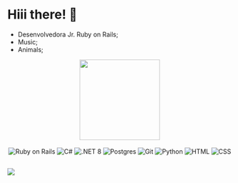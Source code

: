 # Hiii there! 🌌

- Desenvolvedora Jr. Ruby on Rails;
- Music;
- Animals;

<div align="center">
  <a href="https://github.com/AnaClaraPerosa">
    <img height="180em" src="https://github-readme-stats.vercel.app/api?username=AnaClaraPerosa&show_icons=true&theme=dracula&include_all_commits=true&count_private=true"/>
  </a>
</div>

<br>

<div align="center">
  <img alt="Ruby on Rails" src="https://img.shields.io/badge/Ruby_on_Rails-CC0000?style=for-the-badge&logo=ruby&logoColor=white"/>
  <img alt="C#" src="https://img.shields.io/badge/C%23-239120?style=for-the-badge&logo=c-sharp&logoColor=white"/>
  <img alt=".NET 8" src="https://img.shields.io/badge/.NET-512BD4?style=for-the-badge&logo=dotnet&logoColor=white"/>
  <img alt="Postgres" src="https://img.shields.io/badge/Postgres-336791?style=for-the-badge&logo=postgresql&logoColor=white"/>
  <img alt="Git" src="https://img.shields.io/badge/Git-F05032?style=for-the-badge&logo=git&logoColor=white"/>
  <img alt="Python" src="https://img.shields.io/badge/Python-3776AB?style=for-the-badge&logo=python&logoColor=white"/>
  <img alt="HTML" src="https://img.shields.io/badge/HTML5-E34F26?style=for-the-badge&logo=html5&logoColor=white"/>
  <img alt="CSS" src="https://img.shields.io/badge/CSS3-1572B6?style=for-the-badge&logo=css3&logoColor=white"/>
</div>

##

<div>
  <a href="https://www.linkedin.com/in/anaclaraperosa/" target="_blank"><img src="https://img.shields.io/badge/-LinkedIn-%230077B5?style=for-the-badge&logo=linkedin&logoColor=white" target="_blank"></a>
